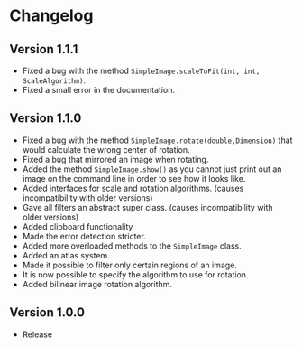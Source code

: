 # Changelog
## Version 1.1.1
- Fixed a bug with the method `SimpleImage.scaleToFit(int, int, ScaleAlgorithm)`.
- Fixed a small error in the documentation.

## Version 1.1.0
- Fixed a bug with the method `SimpleImage.rotate(double,Dimension)` that would calculate the wrong center of rotation.
- Fixed a bug that mirrored an image when rotating.
- Added the method `SimpleImage.show()` as you cannot just print out an image on the command line in order to see how it looks like.
- Added interfaces for scale and rotation algorithms. (causes incompatibility with older versions)
- Gave all filters an abstract super class. (causes incompatibility with older versions)
- Added clipboard functionality
- Made the error detection stricter.
- Added more overloaded methods to the `SimpleImage` class.
- Added an atlas system.
- Made it possible to filter only certain regions of an image.
- It is now possible to specify the algorithm to use for rotation.
- Added bilinear image rotation algorithm.

## Version 1.0.0
- Release